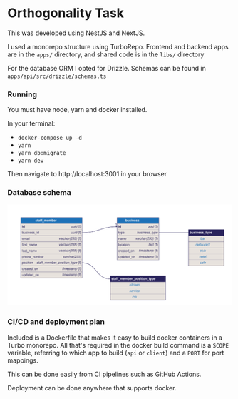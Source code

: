 # Orthogonality Task

This was developed using NestJS and NextJS.

I used a monorepo structure using TurboRepo. Frontend and backend apps are in the `apps/` directory, and shared code is in the `libs/` directory

For the database ORM I opted for Drizzle. Schemas can be found in `apps/api/src/drizzle/schemas.ts`

### Running

You must have node, yarn and docker installed.

In your terminal:
- `docker-compose up -d`
- `yarn`
- `yarn db:migrate`
- `yarn dev`

Then navigate to http://localhost:3001 in your browser


### Database schema

![Database schema](./apps/api/src/drizzle/uml/erd.svg)

### CI/CD and deployment plan

Included is a Dockerfile that makes it easy to build docker containers in a Turbo monorepo. All that's required in the docker build command is a `SCOPE` variable, referring to which app to build (`api` or `client`) and a `PORT` for port mappings.

This can be done easily from CI pipelines such as GitHub Actions.

Deployment can be done anywhere that supports docker.
